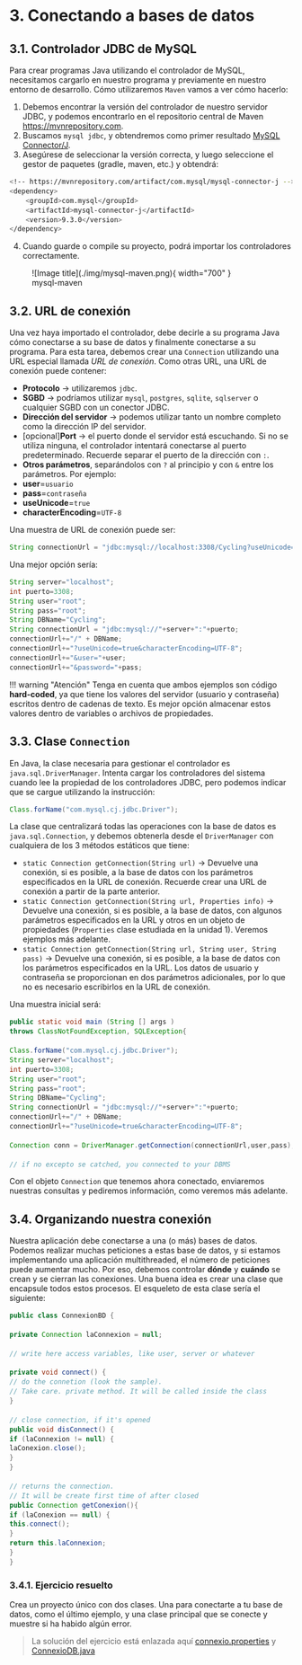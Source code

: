 # 3. Conectando a bases de datos
## 3.1. Controlador JDBC de MySQL

Para crear programas Java utilizando el controlador de MySQL, necesitamos cargarlo en nuestro programa y previamente en nuestro entorno de desarrollo. Cómo utilizaremos `Maven` vamos a ver cómo hacerlo:

1. Debemos encontrar la versión del controlador de nuestro servidor JDBC, y podemos encontrarlo en el repositorio central de Maven <https://mvnrepository.com>.
2. Buscamos `mysql jdbc`, y obtendremos como primer resultado [MySQL Connector/J](https://mvnrepository.com/artifact/com.mysql/mysql-connector-j/9.3.0).
3. Asegúrese de seleccionar la versión correcta, y luego seleccione el gestor de paquetes (gradle, maven, etc.) y obtendrá:

```bash
<!-- https://mvnrepository.com/artifact/com.mysql/mysql-connector-j -->
<dependency>
    <groupId>com.mysql</groupId>
    <artifactId>mysql-connector-j</artifactId>
    <version>9.3.0</version>
</dependency>
```

4. Cuando guarde o compile su proyecto, podrá importar los controladores correctamente.

<figure markdown="span">
  ![Image title](./img/mysql-maven.png){ width="700" }
  <figcaption>mysql-maven</figcaption>
</figure>


## 3.2. URL de conexión

Una vez haya importado el controlador, debe decirle a su programa Java cómo conectarse a su base de datos y finalmente conectarse a su programa. Para esta tarea, debemos crear una `Connection` utilizando una URL especial llamada _URL de conexión_. Como otras URL, una URL de conexión puede contener:

- **Protocolo** →  utilizaremos `jdbc`.
- **SGBD** →  podríamos utilizar `mysql`, `postgres`, `sqlite`, `sqlserver` o cualquier SGBD con un conector JDBC.
- **Dirección del servidor** →  podemos utilizar tanto un nombre completo como la dirección IP del servidor.
- [opcional]**Port** →  el puerto donde el servidor está escuchando. Si no se utiliza ninguna, el controlador intentará conectarse al puerto predeterminado. Recuerde separar el puerto de la dirección con `:`.
- **Otros parámetros**, separándolos con `?` al principio y con `&` entre los parámetros. Por ejemplo: 
- **user**=`usuario` 
- **pass**=`contraseña` 
- **useUnicode**=`true` 
- **characterEncoding**=`UTF-8`

Una muestra de URL de conexión puede ser:

```java
String connectionUrl = "jdbc:mysql://localhost:3308/Cycling?useUnicode=true&characterEncoding=UTF-8&user=root&password=root";
```

Una mejor opción sería:

```java
String server="localhost";
int puerto=3308;
String user="root";
String pass="root";
String DBName="Cycling";
String connectionUrl = "jdbc:mysql://"+server+":"+puerto;
connectionUrl+="/" + DBName;
connectionUrl+="?useUnicode=true&characterEncoding=UTF-8";
connectionUrl+="&user="+user;
connectionUrl+="&password="+pass;
```

!!! warning "Atención" 
Tenga en cuenta que ambos ejemplos son código **hard-coded**, ya que tiene los valores del servidor (usuario y contraseña) escritos dentro de cadenas de texto. Es mejor opción almacenar estos valores dentro de variables o archivos de propiedades.

## 3.3. Clase `Connection`

En Java, la clase necesaria para gestionar el controlador es `java.sql.DriverManager`. Intenta cargar los controladores del sistema cuando lee la propiedad de los controladores JDBC, pero podemos indicar que se cargue utilizando la instrucción:

```java
Class.forName("com.mysql.cj.jdbc.Driver");
```

La clase que centralizará todas las operaciones con la base de datos es `java.sql.Connection`, y debemos obtenerla desde el `DriverManager` con cualquiera de los 3 métodos estáticos que tiene:

- `static Connection getConnection(String url)` $\rightarrow$ Devuelve una conexión, si es posible, a la base de datos con los parámetros especificados en la URL de conexión. Recuerde crear una URL de conexión a partir de la parte anterior.
- `static Connection getConnection(String url, Properties info)` $\rightarrow$ Devuelve una conexión, si es posible, a la base de datos, con algunos parámetros especificados en la URL y otros en un objeto de propiedades (`Properties` clase estudiada en la unidad 1). Veremos ejemplos más adelante.
- `static Connection getConnection(String url, String user, String pass)` $\rightarrow$ Devuelve una conexión, si es posible, a la base de datos con los parámetros especificados en la URL. Los datos de usuario y contraseña se proporcionan en dos parámetros adicionales, por lo que no es necesario escribirlos en la URL de conexión.

Una muestra inicial será:

```java
public static void main (String [] args ) 
throws ClassNotFoundException, SQLException{ 

Class.forName("com.mysql.cj.jdbc.Driver"); 
String server="localhost"; 
int puerto=3308; 
String user="root"; 
String pass="root"; 
String DBName="Cycling"; 
String connectionUrl = "jdbc:mysql://"+server+":"+puerto; 
connectionUrl+="/" + DBName; 
connectionUrl+="?useUnicode=true&characterEncoding=UTF-8"; 

Connection conn = DriverManager.getConnection(connectionUrl,user,pass); 

// if no excepto se catched, you connected to your DBMS
```

Con el objeto `Connection` que tenemos ahora conectado, enviaremos nuestras consultas y pediremos información, como veremos más adelante.

## 3.4. Organizando nuestra conexión

Nuestra aplicación debe conectarse a una (o más) bases de datos. Podemos realizar muchas peticiones a estas base de datos, y si estamos implementando una aplicación multithreaded, el número de peticiones puede aumentar mucho. Por eso, debemos controlar **dónde** y **cuándo** se crean y se cierran las conexiones. Una buena idea es crear una clase que encapsule todos estos procesos. El esqueleto de esta clase sería el siguiente:


```java
public class ConnexionBD { 

private Connection laConnexion = null; 

// write here access variables, like user, server or whatever 

private void connect() { 
// do the connetion (look the sample). 
// Take care. private method. It will be called inside the class 
} 

// close connection, if it's opened 
public void disConnect() { 
if (laConnexion != null) { 
laConexion.close(); 
} 
} 

// returns the connection. 
// It will be create first time of after closed 
public Connection getConexion(){ 
if (laConexion == null) { 
this.connect(); 
} 
return this.laConnexion; 
}
}
```
### 3.4.1. Ejercicio resuelto

Crea un proyecto único con dos clases. Una para conectarte a tu base de datos, como el último ejemplo, y una clase principal que se conecte y muestre si ha habido algún error.


> La solución del ejercicio está enlazada aquí [connexio.properties](./connexion.properties) y [ConnexioDB.java](./ConnexionDB.java)